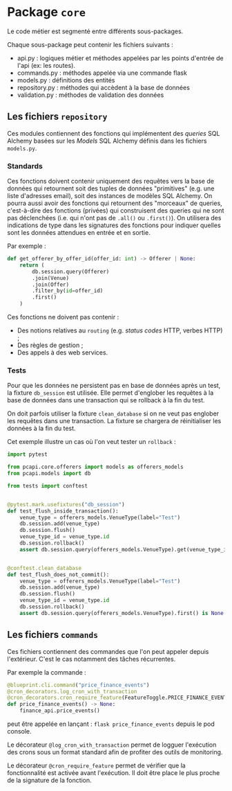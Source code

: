 # Package `core`

Le code métier est segmenté entre différents sous-packages.

Chaque sous-package peut contenir les fichiers suivants :
- api.py : logiques métier et méthodes appelées par les points d'entrée de l'api (ex: les routes).
- commands.py : méthodes appelée via une commande flask
- models.py : définitions des entités
- repository.py : méthodes qui accèdent à la base de données
- validation.py : méthodes de validation des données


## Les fichiers `repository`

Ces modules contiennent des fonctions qui implémentent des _queries_ SQL Alchemy basées sur les _Models_
SQL Alchemy définis dans les fichiers `models.py`.

### Standards

Ces fonctions doivent contenir uniquement des requêtes vers la base de données qui retournent soit des tuples de données
"primitives" (e.g. une liste d'adresses email), soit des instances de modèles SQL Alchemy. On pourra aussi avoir des
fonctions qui retournent des "morceaux" de queries, c'est-à-dire des fonctions (privées) qui construisent des queries
qui ne sont pas déclenchées (i.e. qui n'ont pas de `.all()` ou `.first()`).
On utilisera des indications de type dans les signatures des fonctions pour indiquer quelles sont les données attendues
en entrée et en sortie.

Par exemple :

```python
def get_offerer_by_offer_id(offer_id: int) -> Offerer | None:
    return (
        db.session.query(Offerer)
        .join(Venue)
        .join(Offer)
        .filter_by(id=offer_id)
        .first()
    )
```

Ces fonctions ne doivent pas contenir :

- Des notions relatives au `routing` (e.g. _status codes_ HTTP, verbes HTTP) ;
- Des règles de gestion ;
- Des appels à des web services.

### Tests

Pour que les données ne persistent pas en base de données après un test, la fixture `db_session`
est utilisée. Elle permet d'englober les requêtes à la base de données dans une transaction qui se rollback à la fin du test.

On doit parfois utiliser la fixture `clean_database` si on ne veut pas englober les requêtes dans une transaction.
La fixture se chargera de réinitialiser les données à la fin du test.

Cet exemple illustre un cas où l'on veut tester un `rollback` :

```python
import pytest

from pcapi.core.offerers import models as offerers_models
from pcapi.models import db

from tests import conftest


@pytest.mark.usefixtures("db_session")
def test_flush_inside_transaction():
    venue_type = offerers_models.VenueType(label="Test")
    db.session.add(venue_type)
    db.session.flush()
    venue_type_id = venue_type.id
    db.session.rollback()
    assert db.session.query(offerers_models.VenueType).get(venue_type_id) is not None # the object is still present


@conftest.clean_database
def test_flush_does_not_commit():
    venue_type = offerers_models.VenueType(label="Test")
    db.session.add(venue_type)
    db.session.flush()
    venue_type_id = venue_type.id
    db.session.rollback()
    assert db.session.query(offerers_models.VenueType).first() is None # the object is no longer present
```


## Les fichiers `commands`

Ces fichiers contiennent des commandes que l'on peut appeler depuis l'extérieur. C'est le cas notamment des tâches récurrentes.

Par exemple la commande :
```python
@blueprint.cli.command("price_finance_events")
@cron_decorators.log_cron_with_transaction
@cron_decorators.cron_require_feature(FeatureToggle.PRICE_FINANCE_EVENTS)
def price_finance_events() -> None:
    finance_api.price_events()
```

peut être appelée en lançant : `flask price_finance_events` depuis le pod console.


Le décorateur `@log_cron_with_transaction` permet de logguer l'exécution des crons sous un format standard afin de profiter des outils de monitoring.

Le décorateur `@cron_require_feature` permet de vérifier que la fonctionnalité est activée avant l'exécution. Il doit être place le plus proche de la signature de la fonction.
